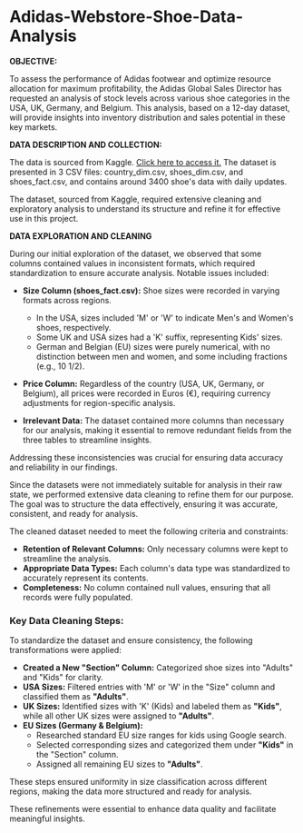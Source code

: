 # Adidas-Webstore-Shoe-Data-Analysis

**OBJECTIVE:**

To assess the performance of Adidas footwear and optimize resource allocation for maximum profitability, the Adidas Global Sales Director has requested an analysis of stock levels across various shoe categories in the USA, UK, Germany, and Belgium. This analysis, based on a 12-day dataset, will provide insights into inventory distribution and sales potential in these key markets.


**DATA DESCRIPTION AND COLLECTION:**

The data is sourced from Kaggle. [Click here to access it.](https://www.kaggle.com/datasets/tamsnd/adidas-webstore-shoe-data)
The dataset is presented in 3 CSV files: country_dim.csv, shoes_dim.csv, and shoes_fact.csv, and contains around 3400 shoe's data with daily updates.

The dataset, sourced from Kaggle, required extensive cleaning and exploratory analysis to understand its structure and refine it for effective use in this project.

**DATA EXPLORATION AND CLEANING**

During our initial exploration of the dataset, we observed that some columns contained values in inconsistent formats, which required standardization to ensure accurate analysis. Notable issues included:  

- **Size Column (shoes_fact.csv):** Shoe sizes were recorded in varying formats across regions.  
  - In the USA, sizes included 'M' or 'W' to indicate Men's and Women's shoes, respectively.  
  - Some UK and USA sizes had a 'K' suffix, representing Kids' sizes.  
  - German and Belgian (EU) sizes were purely numerical, with no distinction between men and women, and some including fractions (e.g., 10 1/2).  

- **Price Column:** Regardless of the country (USA, UK, Germany, or Belgium), all prices were recorded in Euros (€), requiring currency adjustments for region-specific analysis.  

- **Irrelevant Data:** The dataset contained more columns than necessary for our analysis, making it essential to remove redundant fields from the three tables to streamline insights.  

Addressing these inconsistencies was crucial for ensuring data accuracy and reliability in our findings.

Since the datasets were not immediately suitable for analysis in their raw state, we performed extensive data cleaning to refine them for our purpose. The goal was to structure the data effectively, ensuring it was accurate, consistent, and ready for analysis.  

The cleaned dataset needed to meet the following criteria and constraints:  

- **Retention of Relevant Columns:** Only necessary columns were kept to streamline the analysis.  
- **Appropriate Data Types:** Each column's data type was standardized to accurately represent its contents.  
- **Completeness:** No column contained null values, ensuring that all records were fully populated.

### **Key Data Cleaning Steps:**  

To standardize the dataset and ensure consistency, the following transformations were applied:  

- **Created a New "Section" Column:** Categorized shoe sizes into "Adults" and "Kids" for clarity.  
- **USA Sizes:** Filtered entries with 'M' or 'W' in the "Size" column and classified them as **"Adults"**.  
- **UK Sizes:** Identified sizes with 'K' (Kids) and labeled them as **"Kids"**, while all other UK sizes were assigned to **"Adults"**.  
- **EU Sizes (Germany & Belgium):**  
  - Researched standard EU size ranges for kids using Google search.  
  - Selected corresponding sizes and categorized them under **"Kids"** in the "Section" column.  
  - Assigned all remaining EU sizes to **"Adults"**.  

These steps ensured uniformity in size classification across different regions, making the data more structured and ready for analysis.

These refinements were essential to enhance data quality and facilitate meaningful insights.

